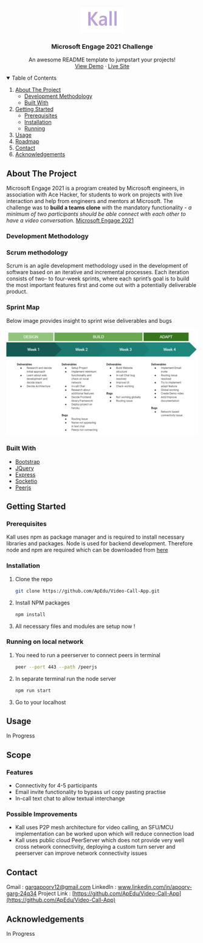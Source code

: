 <!--
    README template inspired from https://github.com/othneildrew/Best-README-Template/blob/master/README.md
-->



<!-- PROJECT SHIELDS -->
<!--
*** I'm using markdown "reference style" links for readability.
*** Reference links are enclosed in brackets [ ] instead of parentheses ( ).
*** See the bottom of this document for the declaration of the reference variables
*** for contributors-url, forks-url, etc. This is an optional, concise syntax you may use.
*** https://www.markdownguide.org/basic-syntax/#reference-style-links
-->
<!-- PROJECT LOGO -->
<br />
<p align="center">
    <img src="./public/kall.jpg">
    <h3 align="center">Microsoft Engage 2021 Challenge</h3>

  <p align="center">
    An awesome README template to jumpstart your projects!
    <br />
    <!-- Youtube Video link -->
    <a href="https://github.com/othneildrew/Best-README-Template">View Demo</a>
    ·
    <a href="https://gentle-woodland-21663.herokuapp.com/">Live Site</a>
  </p>
</p>



<!-- TABLE OF CONTENTS -->
<details open="open">
  <summary>Table of Contents</summary>
  <ol>
    <li>
      <a href="#about-the-project">About The Project</a>
      <ul>
        <li><a href="#development-methodology">Development Methodology</a></li>
      </ul>
      <ul>
        <li><a href="#built-with">Built With</a></li>
      </ul>
    </li>
    <li>
      <a href="#getting-started">Getting Started</a>
      <ul>
        <li><a href="#prerequisites">Prerequisites</a></li>
        <li><a href="#installation">Installation</a></li>
        <li><a href="#running-on-local-network">Running</a></li>
      </ul>
    </li>
    <li><a href="#usage">Usage</a></li>
    <li><a href="#scope">Roadmap</a></li>
    <li><a href="#contact">Contact</a></li>
    <li><a href="#acknowledgements">Acknowledgements</a></li>
  </ol>
</details>



<!-- ABOUT THE PROJECT -->
## **About The Project** 

Microsoft Engage 2021 is a program created by Microsoft engineers, in association with Ace Hacker, for students to work on projects with live interaction and help from engineers and mentors at Microsoft. The challenge was to **build a teams clone** with the mandatory functionality - *a minimum of two participants should be able connect with each other to have a video conversation.* [Microsoft Engage 2021](https://microsoft.acehacker.com/engage2021/?mc_cid=51cf8705a5&mc_eid=e7a7568555#challenge)

### **Development Methodology**
### Scrum methodology
Scrum is an agile development methodology used in the development of software based on an iterative and incremental processes. Each iteration consists of two- to four-week sprints, where each sprint’s goal is to build the most important features first and come out with a potentially deliverable product. 

### Sprint Map

Below image provides insight to sprint wise deliverables and bugs

![Sprint Map](./public/Sprintmap.jpg)


### **Built With**

* [Bootstrap](https://getbootstrap.com)
* [JQuery](https://jquery.com)
* [Express](https://expressjs.com/)
* [Socketio](https://socket.io/)
* [Peerjs](https://peerjs.com/)

<!-- GETTING STARTED -->
## **Getting Started**

### Prerequisites

Kall uses npm as package manager and is required to install necessary libraries and packages. Node is used for backend development. Therefore node and npm are required which can be downloaded from [here](https://nodejs.org/en/download/)

### Installation

1. Clone the repo
   ```sh
   git clone https://github.com/ApEdu/Video-Call-App.git
   ```
2. Install NPM packages
   ```sh
   npm install
   ```
3. All necessary files and modules are setup now !

### Running on local network

1. You need to run a peerserver to connect peers in terminal
    ```sh
    peer --port 443 --path /peerjs
    ```
2. In separate terminal run the node server
    ```sh
    npm run start
    ``` 
3. Go to your localhost


<!-- USAGE EXAMPLES -->
## **Usage**

In Progress


<!-- ROADMAP -->
## Scope

### Features
- Connectivity for 4-5 participants
- Email invite functionality to bypass url copy pasting practise
- In-call text chat to allow textual interchange

### Possible Improvements
- Kall uses P2P mesh architecture for video calling, an SFU/MCU implementation can be worked upon which will reduce connection load
- Kall uses public cloud PeerServer which does not provide very well cross network connectivity, deploying a custom turn server and peerserver can improve network connectivity issues

<!-- CONTACT -->
## Contact

Gmail : gargapoorv12@gmail.com
LinkedIn : www.linkedin.com/in/apoorv-garg-24q34
Project Link : [https://github.com/ApEdu/Video-Call-App](https://github.com/ApEdu/Video-Call-App)



<!-- ACKNOWLEDGEMENTS -->
## Acknowledgements
 In Progress